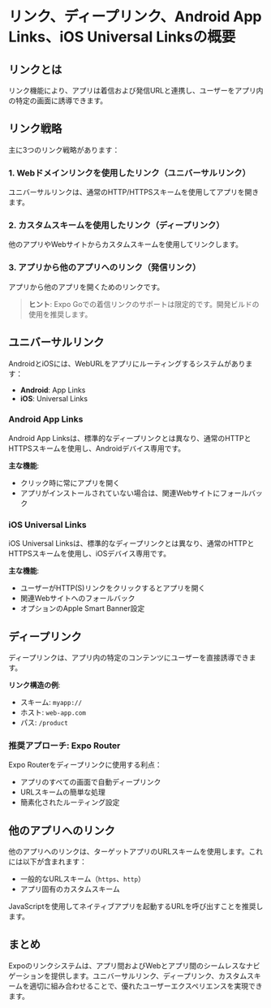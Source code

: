 # リンク、ディープリンク、Android App Links、iOS Universal Linksの概要

## リンクとは

リンク機能により、アプリは着信および発信URLと連携し、ユーザーをアプリ内の特定の画面に誘導できます。

## リンク戦略

主に3つのリンク戦略があります：

### 1. Webドメインリンクを使用したリンク（ユニバーサルリンク）

ユニバーサルリンクは、通常のHTTP/HTTPSスキームを使用してアプリを開きます。

### 2. カスタムスキームを使用したリンク（ディープリンク）

他のアプリやWebサイトからカスタムスキームを使用してリンクします。

### 3. アプリから他のアプリへのリンク（発信リンク）

アプリから他のアプリを開くためのリンクです。

> **ヒント**: Expo Goでの着信リンクのサポートは限定的です。開発ビルドの使用を推奨します。

## ユニバーサルリンク

AndroidとiOSには、WebURLをアプリにルーティングするシステムがあります：

- **Android**: App Links
- **iOS**: Universal Links

### Android App Links

Android App Linksは、標準的なディープリンクとは異なり、通常のHTTPとHTTPSスキームを使用し、Androidデバイス専用です。

**主な機能**:
- クリック時に常にアプリを開く
- アプリがインストールされていない場合は、関連Webサイトにフォールバック

### iOS Universal Links

iOS Universal Linksは、標準的なディープリンクとは異なり、通常のHTTPとHTTPSスキームを使用し、iOSデバイス専用です。

**主な機能**:
- ユーザーがHTTP(S)リンクをクリックするとアプリを開く
- 関連Webサイトへのフォールバック
- オプションのApple Smart Banner設定

## ディープリンク

ディープリンクは、アプリ内の特定のコンテンツにユーザーを直接誘導できます。

**リンク構造の例**:
- スキーム: `myapp://`
- ホスト: `web-app.com`
- パス: `/product`

### 推奨アプローチ: Expo Router

Expo Routerをディープリンクに使用する利点：

- アプリのすべての画面で自動ディープリンク
- URLスキームの簡単な処理
- 簡素化されたルーティング設定

## 他のアプリへのリンク

他のアプリへのリンクは、ターゲットアプリのURLスキームを使用します。これには以下が含まれます：

- 一般的なURLスキーム（`https`、`http`）
- アプリ固有のカスタムスキーム

JavaScriptを使用してネイティブアプリを起動するURLを呼び出すことを推奨します。

## まとめ

Expoのリンクシステムは、アプリ間およびWebとアプリ間のシームレスなナビゲーションを提供します。ユニバーサルリンク、ディープリンク、カスタムスキームを適切に組み合わせることで、優れたユーザーエクスペリエンスを実現できます。
